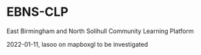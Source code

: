 # EBNS-CLP
East Birmingham and North Solihull Community Learning Platform

2022-01-11, lasoo on mapboxgl to be investigated  
